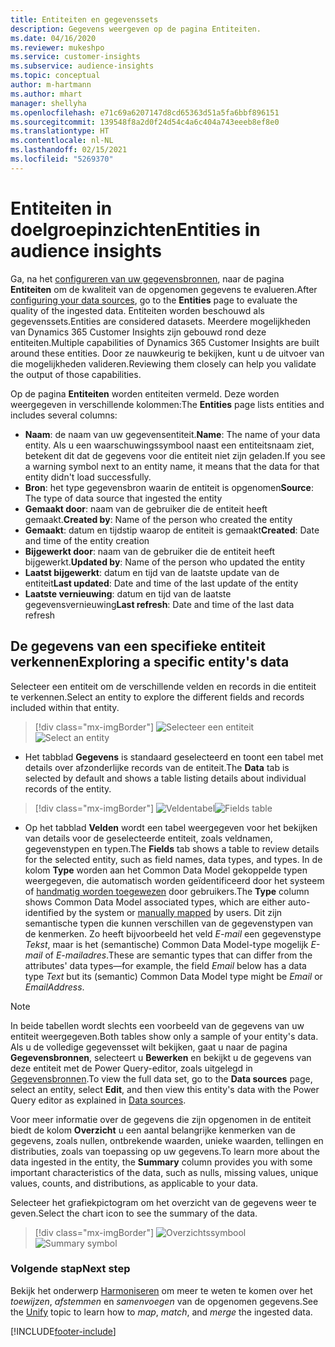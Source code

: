 ```yaml
---
title: Entiteiten en gegevenssets
description: Gegevens weergeven op de pagina Entiteiten.
ms.date: 04/16/2020
ms.reviewer: mukeshpo
ms.service: customer-insights
ms.subservice: audience-insights
ms.topic: conceptual
author: m-hartmann
ms.author: mhart
manager: shellyha
ms.openlocfilehash: e71c69a6207147d8cd65363d51a5fa6bbf896151
ms.sourcegitcommit: 139548f8a2d0f24d54c4a6c404a743eeeb8ef8e0
ms.translationtype: HT
ms.contentlocale: nl-NL
ms.lasthandoff: 02/15/2021
ms.locfileid: "5269370"
---
```

# <a name="entities-in-audience-insights"></a><span data-ttu-id="978ea-103">Entiteiten in doelgroepinzichten</span><span class="sxs-lookup"><span data-stu-id="978ea-103">Entities in audience insights</span></span>

<span data-ttu-id="978ea-104">Ga, na het [configureren van uw gegevensbronnen](data-sources.md), naar de pagina **Entiteiten** om de kwaliteit van de opgenomen gegevens te evalueren.</span><span class="sxs-lookup"><span data-stu-id="978ea-104">After [configuring your data sources](data-sources.md), go to the **Entities** page to evaluate the quality of the ingested data.</span></span> <span data-ttu-id="978ea-105">Entiteiten worden beschouwd als gegevenssets.</span><span class="sxs-lookup"><span data-stu-id="978ea-105">Entities are considered datasets.</span></span> <span data-ttu-id="978ea-106">Meerdere mogelijkheden van Dynamics 365 Customer Insights zijn gebouwd rond deze entiteiten.</span><span class="sxs-lookup"><span data-stu-id="978ea-106">Multiple capabilities of Dynamics 365 Customer Insights are built around these entities.</span></span> <span data-ttu-id="978ea-107">Door ze nauwkeurig te bekijken, kunt u de uitvoer van die mogelijkheden valideren.</span><span class="sxs-lookup"><span data-stu-id="978ea-107">Reviewing them closely can help you validate the output of those capabilities.</span></span>

<span data-ttu-id="978ea-108">Op de pagina **Entiteiten** worden entiteiten vermeld. Deze worden weergegeven in verschillende kolommen:</span><span class="sxs-lookup"><span data-stu-id="978ea-108">The **Entities** page lists entities and includes several columns:</span></span>

- <span data-ttu-id="978ea-109">**Naam**: de naam van uw gegevensentiteit.</span><span class="sxs-lookup"><span data-stu-id="978ea-109">**Name**: The name of your data entity.</span></span> <span data-ttu-id="978ea-110">Als u een waarschuwingssymbool naast een entiteitsnaam ziet, betekent dit dat de gegevens voor die entiteit niet zijn geladen.</span><span class="sxs-lookup"><span data-stu-id="978ea-110">If you see a warning symbol next to an entity name, it means that the data for that entity didn't load successfully.</span></span>
- <span data-ttu-id="978ea-111">**Bron**: het type gegevensbron waarin de entiteit is opgenomen</span><span class="sxs-lookup"><span data-stu-id="978ea-111">**Source**: The type of data source that ingested the entity</span></span>
- <span data-ttu-id="978ea-112">**Gemaakt door**: naam van de gebruiker die de entiteit heeft gemaakt.</span><span class="sxs-lookup"><span data-stu-id="978ea-112">**Created by**: Name of the person who created the entity</span></span>
- <span data-ttu-id="978ea-113">**Gemaakt**: datum en tijdstip waarop de entiteit is gemaakt</span><span class="sxs-lookup"><span data-stu-id="978ea-113">**Created**: Date and time of the entity creation</span></span>
- <span data-ttu-id="978ea-114">**Bijgewerkt door**: naam van de gebruiker die de entiteit heeft bijgewerkt.</span><span class="sxs-lookup"><span data-stu-id="978ea-114">**Updated by**: Name of the person who updated the entity</span></span>
- <span data-ttu-id="978ea-115">**Laatst bijgewerkt**: datum en tijd van de laatste update van de entiteit</span><span class="sxs-lookup"><span data-stu-id="978ea-115">**Last updated**: Date and time of the last update of the entity</span></span>
- <span data-ttu-id="978ea-116">**Laatste vernieuwing**: datum en tijd van de laatste gegevensvernieuwing</span><span class="sxs-lookup"><span data-stu-id="978ea-116">**Last refresh**: Date and time of the last data refresh</span></span>

## <a name="exploring-a-specific-entitys-data"></a><span data-ttu-id="978ea-117">De gegevens van een specifieke entiteit verkennen</span><span class="sxs-lookup"><span data-stu-id="978ea-117">Exploring a specific entity's data</span></span>

<span data-ttu-id="978ea-118">Selecteer een entiteit om de verschillende velden en records in die entiteit te verkennen.</span><span class="sxs-lookup"><span data-stu-id="978ea-118">Select an entity to explore the different fields and records included within that entity.</span></span>

> [!div class="mx-imgBorder"]
> <span data-ttu-id="978ea-119">![Selecteer een entiteit](media/data-manager-entities-data.png "Een entiteit selecteren")</span><span class="sxs-lookup"><span data-stu-id="978ea-119">![Select an entity](media/data-manager-entities-data.png "Select an entity")</span></span>

- <span data-ttu-id="978ea-120">Het tabblad **Gegevens** is standaard geselecteerd en toont een tabel met details over afzonderlijke records van de entiteit.</span><span class="sxs-lookup"><span data-stu-id="978ea-120">The **Data** tab is selected by default and shows a table listing details about individual records of the entity.</span></span>

> [!div class="mx-imgBorder"]
> <span data-ttu-id="978ea-121">![Veldentabel](media/data-manager-entities-fields.PNG "Veldentabel")</span><span class="sxs-lookup"><span data-stu-id="978ea-121">![Fields table](media/data-manager-entities-fields.PNG "Fields table")</span></span>

- <span data-ttu-id="978ea-122">Op het tabblad **Velden** wordt een tabel weergegeven voor het bekijken van details voor de geselecteerde entiteit, zoals veldnamen, gegevenstypen en typen.</span><span class="sxs-lookup"><span data-stu-id="978ea-122">The **Fields** tab shows a table to review details for the selected entity, such as field names, data types, and types.</span></span> <span data-ttu-id="978ea-123">In de kolom **Type** worden aan het Common Data Model gekoppelde typen weergegeven, die automatisch worden geïdentificeerd door het systeem of [handmatig worden toegewezen](map-entities.md) door gebruikers.</span><span class="sxs-lookup"><span data-stu-id="978ea-123">The **Type** column shows Common Data Model associated types, which are either auto-identified by the system or [manually mapped](map-entities.md) by users.</span></span> <span data-ttu-id="978ea-124">Dit zijn semantische typen die kunnen verschillen van de gegevenstypen van de kenmerken. Zo heeft bijvoorbeeld het veld *E-mail* een gegevenstype *Tekst*, maar is het (semantische) Common Data Model-type mogelijk *E-mail* of *E-mailadres*.</span><span class="sxs-lookup"><span data-stu-id="978ea-124">These are semantic types that can differ from the attributes' data types—for example, the field *Email* below has a data type *Text* but its (semantic) Common Data Model type might be *Email* or *EmailAddress*.</span></span>

> [!NOTE]
> <span data-ttu-id="978ea-125">In beide tabellen wordt slechts een voorbeeld van de gegevens van uw entiteit weergegeven.</span><span class="sxs-lookup"><span data-stu-id="978ea-125">Both tables show only a sample of your entity's data.</span></span> <span data-ttu-id="978ea-126">Als u de volledige gegevensset wilt bekijken, gaat u naar de pagina **Gegevensbronnen**, selecteert u **Bewerken** en bekijkt u de gegevens van deze entiteit met de Power Query-editor, zoals uitgelegd in [Gegevensbronnen](data-sources.md).</span><span class="sxs-lookup"><span data-stu-id="978ea-126">To view the full data set, go to the **Data sources** page, select an entity, select **Edit**, and then view this entity's data with the Power Query editor as explained in [Data sources](data-sources.md).</span></span>

<span data-ttu-id="978ea-127">Voor meer informatie over de gegevens die zijn opgenomen in de entiteit biedt de kolom **Overzicht** u een aantal belangrijke kenmerken van de gegevens, zoals nullen, ontbrekende waarden, unieke waarden, tellingen en distributies, zoals van toepassing op uw gegevens.</span><span class="sxs-lookup"><span data-stu-id="978ea-127">To learn more about the data ingested in the entity, the **Summary** column provides you with some important characteristics of the data, such as nulls, missing values, unique values, counts, and distributions, as applicable to your data.</span></span>

<span data-ttu-id="978ea-128">Selecteer het grafiekpictogram om het overzicht van de gegevens weer te geven.</span><span class="sxs-lookup"><span data-stu-id="978ea-128">Select the chart icon to see the summary of the data.</span></span>

> [!div class="mx-imgBorder"]
> <span data-ttu-id="978ea-129">![Overzichtssymbool](media/data-manager-entities-summary.png "Aanvraagoverzichtstabel")</span><span class="sxs-lookup"><span data-stu-id="978ea-129">![Summary symbol](media/data-manager-entities-summary.png "Data summary table")</span></span>

### <a name="next-step"></a><span data-ttu-id="978ea-130">Volgende stap</span><span class="sxs-lookup"><span data-stu-id="978ea-130">Next step</span></span>

<span data-ttu-id="978ea-131">Bekijk het onderwerp [Harmoniseren](data-unification.md) om meer te weten te komen over het *toewijzen*, *afstemmen* en *samenvoegen* van de opgenomen gegevens.</span><span class="sxs-lookup"><span data-stu-id="978ea-131">See the [Unify](data-unification.md) topic to learn how to *map*, *match*, and *merge* the ingested data.</span></span>


[!INCLUDE[footer-include](../includes/footer-banner.md)]